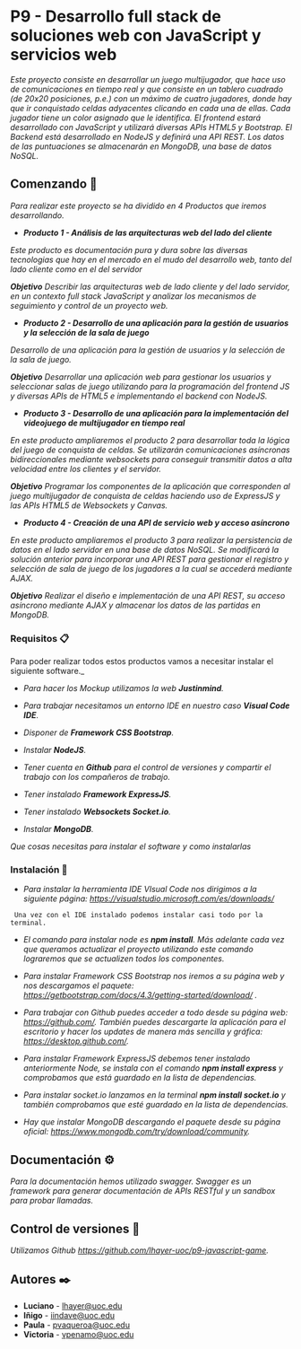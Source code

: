 # P9 - Desarrollo full stack de soluciones web con JavaScript y servicios web

_Este proyecto consiste en desarrollar un juego multijugador, que hace uso de comunicaciones en tiempo real y que consiste en un tablero cuadrado (de 20x20 posiciones, p.e.) con un máximo de cuatro jugadores, donde hay que ir conquistado celdas adyacentes clicando en cada una de ellas. Cada jugador tiene un color asignado que le identifica. El frontend estará desarrollado con JavaScript y utilizará diversas APIs HTML5 y Bootstrap. El Backend está desarrollado en NodeJS y definirá una API REST. Los datos de las puntuaciones se almacenarán en MongoDB, una base de datos NoSQL._

## Comenzando 🚀

_Para realizar este proyecto se ha dividido en 4 Productos que iremos desarrollando._

* _**Producto 1 - Análisis de las arquitecturas web del lado del cliente**_

_Este producto es documentación pura y dura sobre las diversas tecnologias que hay en el mercado en el mudo del desarrollo web, tanto del lado cliente como en el del servidor_

_**Objetivo** Describir las arquitecturas web de lado cliente y del lado servidor, en un contexto full stack JavaScript y analizar los mecanismos de seguimiento y control de un proyecto web._


* _**Producto 2 - Desarrollo de una aplicación para la gestión de usuarios y la selección de la sala de juego**_

_Desarrollo de una aplicación para la gestión de usuarios y la selección de la sala de juego._

_**Objetivo** Desarrollar una aplicación web para gestionar los usuarios y seleccionar salas de juego utilizando para la programación del frontend JS y diversas APIs de HTML5 e implementando el backend con NodeJS._

* _**Producto 3 - Desarrollo de una aplicación para la implementación del videojuego de multijugador en tiempo real**_

_En este producto ampliaremos el producto 2 para desarrollar toda la lógica del juego de conquista de celdas. Se utilizarán comunicaciones asíncronas bidireccionales mediante websockets para conseguir transmitir datos a alta velocidad entre los clientes y el servidor._

_**Objetivo** Programar los componentes de la aplicación que corresponden al juego multijugador de conquista de celdas haciendo uso de ExpressJS y las APIs HTML5 de Websockets y Canvas._

* _**Producto 4 - Creación de una API de servicio web y acceso asíncrono**_

_En este producto ampliaremos el producto 3 para realizar la persistencia de datos en el lado servidor en una base de datos NoSQL. Se modificará la solución anterior para incorporar una API REST para gestionar el registro y selección de sala de juego de los jugadores a la cual se accederá mediante AJAX._


_**Objetivo** Realizar el diseño e implementación de una API REST, su acceso asíncrono mediante AJAX y almacenar los datos de las partidas en MongoDB._

### Requisitos 📋


Para poder realizar todos estos productos vamos a necesitar instalar el siguiente software._

* _Para hacer los Mockup utilizamos la web **Justinmind**._

* _Para trabajar necesitamos un entorno IDE en nuestro caso **Visual Code IDE**._

* _Disponer de **Framework CSS Bootstrap**._

* _Instalar **NodeJS**._

* _Tener cuenta en **Github** para el control de versiones y compartir el trabajo con los compañeros de trabajo._

* _Tener instalado **Framework ExpressJS**._

* _Tener instalado **Websockets Socket.io**._

* _Instalar **MongoDB**._

_Que cosas necesitas para instalar el software y como instalarlas_


### Instalación 🔧

* _Para instalar la herramienta IDE VIsual Code nos dirigimos a la siguiente página: https://visualstudio.microsoft.com/es/downloads/_

```
 Una vez con el IDE instalado podemos instalar casi todo por la terminal.
```

 * _El comando para instalar node es **npm install**. Más adelante cada vez que queramos actualizar el proyecto utilizando este comando lograremos que se actualizen todos los componentes._
 
 * _Para instalar Framework CSS Bootstrap nos iremos a su página web y nos descargamos el paquete: https://getbootstrap.com/docs/4.3/getting-started/download/ ._

* _Para trabajar con Github puedes acceder a todo desde su página web: https://github.com/. También puedes descargarte la aplicación para el escritorio y hacer los updates de manera más sencilla y gráfica: https://desktop.github.com/._

* _Para instalar Framework ExpressJS debemos tener instalado anteriormente Node, se instala con el comando **npm install express** y comprobamos que está guardado en la lista de dependencias._

* _Para instalar socket.io lanzamos en la terminal **npm install socket.io** y también comprobamos que esté guardado en la lista de dependencias._

* _Hay que instalar MongoDB descargando el paquete desde su página oficial: https://www.mongodb.com/try/download/community._

## Documentación ⚙️

_Para la documentación hemos utilizado swagger. Swagger es un framework para generar documentación de APIs RESTful y un sandbox para probar llamadas._

## Control de versiones 📌
_Utilizamos Github https://github.com/lhayer-uoc/p9-javascript-game._

## Autores ✒️

* **Luciano** - lhayer@uoc.edu
* **Iñigo** - iindave@uoc.edu
* **Paula** - pvaqueroa@uoc.edu
* **Victoria** - vpenamo@uoc.edu

